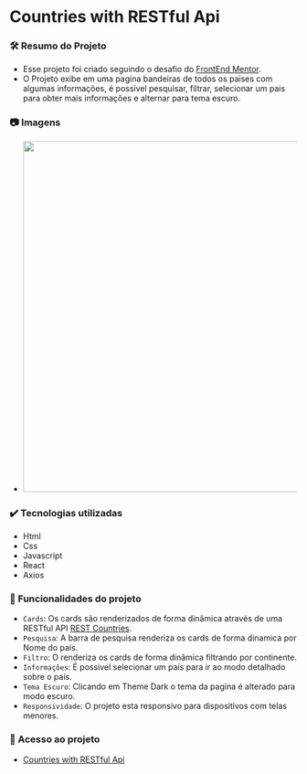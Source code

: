 # Countries with RESTful Api

### 🛠️ Resumo do Projeto

- Esse projeto foi criado seguindo o desafio do <a href="https://www.frontendmentor.io/challenges/rest-countries-api-with-color-theme-switcher-5cacc469fec04111f7b848ca">FrontEnd Mentor</a>.
- O Projeto exibe em uma pagina bandeiras de todos os paises com algumas informações, é possivel pesquisar, filtrar, selecionar um pais para obter mais informações e alternar para tema escuro.

### 📷 Imagens

- <img src="https://i.ibb.co/cvgRZBN/Countries-5.gif" width="1125" height="614" />

### ✔️ Tecnologias utilizadas

- Html
- Css
- Javascript
- React
- Axios

### 🔨 Funcionalidades do projeto

- `Cards`: Os cards são renderizados de forma dinâmica através de uma RESTful API <a href="https://www.frontendmentor.io/challenges/rest-countries-api-with-color-theme-switcher-5cacc469fec04111f7b848ca">REST Countries</a>.
- `Pesquisa`: A barra de pesquisa renderiza os cards de forma dinamica por Nome do país.
- `Filtro`: O renderiza os cards de forma dinâmica filtrando por continente.
- `Informações`: É possível selecionar um país para ir ao modo detalhado sobre o país.
- `Tema Escuro`: Clicando em Theme Dark o tema da pagina é alterado para modo escuro.
- `Responsividade`: O projeto esta responsivo para dispositivos com telas menores.

### 📁 Acesso ao projeto

- <a href="https://countries-with-rest-api.netlify.app/">Countries with RESTful Api</a>
